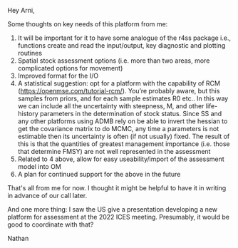 Hey Arni,

Some thoughts on key needs of this platform from me:

1. It will be important for it to have some analogue of the r4ss package i.e., functions create and read the input/output, key diagnostic and plotting routines
2. Spatial stock assessment options (i.e. more than two areas, more complicated options for movement)
3. Improved format for the I/O
4. A statistical suggestion: opt for a platform with the capability of RCM (https://openmse.com/tutorial-rcm/).  You’re probably aware, but this samples from priors, and for each sample estimates R0 etc.. In this way we can include all the uncertainty with steepness, M, and other life-history parameters in the determination of stock status.  Since SS and any other platforms using ADMB rely on be able to invert the hessian to get the covariance matrix to do MCMC, any time a parameters is not estimable then its uncertainty is often (if not usually) fixed. The result of this is that the quantities of greatest management importance (i.e. those that determine FMSY) are not well represented in the assessment
5. Related to 4 above, allow for easy useability/import of the assessment model into OM
6. A plan for continued support for the above in the future

That's all from me for now. I thought it might be helpful to have it in writing in advance of our call later.

And one more thing: I saw the US give a presentation developing a new platform for assessment at the 2022 ICES meeting. Presumably, it would be good to coordinate with that?

Nathan

